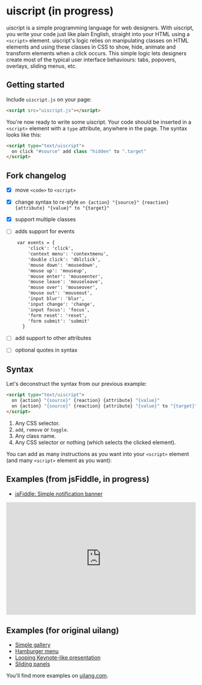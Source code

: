 # uiscript (in progress)

uiscript is a simple programming language for web designers.
With uiscript, you write your code just like plain English, straight into your HTML using a `<script>` element. uiscript's logic relies on manipulating classes on HTML elements and using these classes in CSS to show, hide, animate and transform elements when a click occurs. This simple logic lets designers create most of the typical user interface behaviours: tabs, popovers, overlays, sliding menus, etc.

## Getting started

Include `uiscript.js` on your page:

```html
<script src="uiscript.js"></script>
```
You're now ready to write some uiscript. Your code should be inserted in a `<script>` element with a `type` attribute, anywhere in the page. The syntax looks like this:

```html
<script type="text/uiscript">
  on click "#source" add class "hidden" to ".target"
</script>
```

## Fork changelog

- [x] move `<code>` to `<script>`

- [x] change syntax to rx-style `on {action} "{source}" {reaction} {attribute} "{value}" to "{target}"`

- [x] support multiple classes

- [ ] adds support for events

```html
    var events = { 
        'click': 'click', 
        'context menu': 'contextmenu',
        'double click': 'dblclick',
        'mouse down': 'mousedown',
        'mouse up': 'mouseup',
        'mouse enter': 'mouseenter',
        'mouse leave': 'mouseleave',
        'mouse over': 'mouseover',
        'mouse out': 'mouseout',
        'input blur': 'blur',
        'input change': 'change',
        'input focus': 'focus',
        'form reset': 'reset',
        'form submit': 'submit'
      }
```
- [ ] add support to other attributes

- [ ] optional quotes in syntax

## Syntax

Let's deconstruct the syntax from our previous example:

```html
<script type="text/uiscript">
  on {action} "{source}" {reaction} {attribute} "{value}"
  on {action} "{source}" {reaction} {attribute} "{value}" to "{target}"
</script>
```
1. Any CSS selector.
2. `add`, `remove` or `toggle`.
3. Any class name.
4. Any CSS selector or nothing (which selects the clicked element).

You can add as many instructions as you want into your `<script>` element (and many `<script>` element as you want):

## Examples (from jsFiddle, in progress)

* [jsFiddle: Simple notification banner](http://jsfiddle.net/q90pg96k/)

<iframe width="100%" height="300" src="http://jsfiddle.net/q90pg96k/embedded/" frameborder="0"></iframe>

## Examples (for original uilang)

* [Simple gallery](http://demos.uilang.com/gallery/)
* [Hamburger menu](http://demos.uilang.com/hamburger-menu/)
* [Looping Keynote-like presentation](http://demos.uilang.com/keynote/)
* [Sliding panels](http://demos.uilang.com/sliding-panels/)

You'll find more examples on [uilang.com](http://uilang.com).
